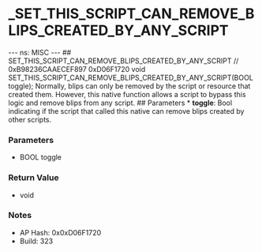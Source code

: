 # _SET_THIS_SCRIPT_CAN_REMOVE_BLIPS_CREATED_BY_ANY_SCRIPT

--- ns: MISC --- ## SET_THIS_SCRIPT_CAN_REMOVE_BLIPS_CREATED_BY_ANY_SCRIPT  // 0xB98236CAAECEF897 0xD06F1720 void SET_THIS_SCRIPT_CAN_REMOVE_BLIPS_CREATED_BY_ANY_SCRIPT(BOOL toggle);  Normally, blips can only be removed by the script or resource that created them. However, this native function allows a script to bypass this logic and remove blips from any script.  ## Parameters * **toggle**: Bool indicating if the script that called this native can remove blips created by other scripts.

### Parameters
* BOOL toggle

### Return Value
* void

### Notes
* AP Hash: 0x0xD06F1720
* Build: 323


